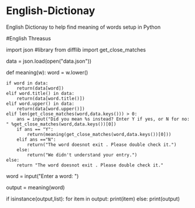 # English-Dictionay
English Dictionay to help find meaning of words setup in Python

#English Threasus

import json #library
from difflib import get_close_matches

data = json.load(open("data.json"))

def meaning(w):
    word = w.lower()

    if word in data:
        return(data[word])
    elif word.title() in data:
        return(data[word.title()])
    elif word.upper() in data:
        return(data[word.upper()])
    elif len(get_close_matches(word,data.keys())) > 0:
        ans = input("Did you mean %s instead? Enter Y if yes, or N for no: " %get_close_matches(word,data.keys())[0])
        if ans == "Y":
            return(meaning(get_close_matches(word,data.keys())[0]))
        elif ans =="N":
            return("The word doesnot exit . Please double check it.")
        else:
            return("We didn't understand your entry.")
    else:
        return "The word doesnot exit . Please double check it."

word = input("Enter a word: ")

output = meaning(word)

if isinstance(output,list):
    for item in output:
        print(item)
else:
    print(output)


